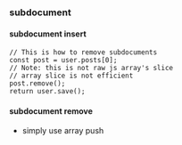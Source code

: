 ### subdocument

#### subdocument insert
```
// This is how to remove subdocuments
const post = user.posts[0];
// Note: this is not raw js array's slice
// array slice is not efficient
post.remove();
return user.save();
```
#### subdocument remove
- simply use array push
